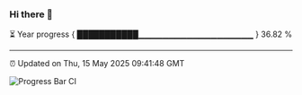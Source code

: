 ### Hi there 👋

⏳ Year progress { ███████████▁▁▁▁▁▁▁▁▁▁▁▁▁▁▁▁▁▁▁ } 36.82 %

---

⏰ Updated on Thu, 15 May 2025 09:41:48 GMT

![Progress Bar CI](https://github.com/IshwaranRudhara/GIT-ACTION/workflows/Progress%20Bar%20CI/badge.svg)
